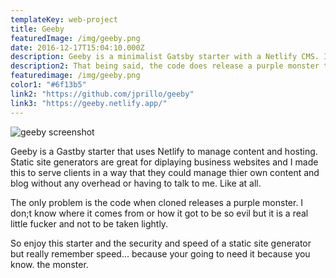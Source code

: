 ```yaml
---
templateKey: web-project
title: Geeby
featuredImage: /img/geeby.png
date: 2016-12-17T15:04:10.000Z
description: Geeby is a minimalist Gatsby starter with a Netlify CMS. It should be enough to get you started without getting in your way. 
description2: That being said, the code does release a purple monster that will dedicate it's life to exterminating you. 
featuredimage: /img/geeby.png
color1: "#6f13b5"
link2: "https://github.com/jprillo/geeby"
link3: "https://geeby.netlify.app/"
---
```


![geeby screenshot](/img/geeby.png)

Geeby is a Gastby starter that uses Netlify to manage content and hosting. Static site generators are great for diplaying business websites and I made this to serve clients in a way that they could manage thier own content and blog without any overhead or having to talk to me. Like at all. 

The only problem is the code when cloned releases a purple monster. I don;t know where it comes from or how it got to be so evil but it is a real little fucker and not to be taken lightly. 

So enjoy this starter and the security and speed of a static site generator but really remember speed... because your going to need it because you know. the monster. 